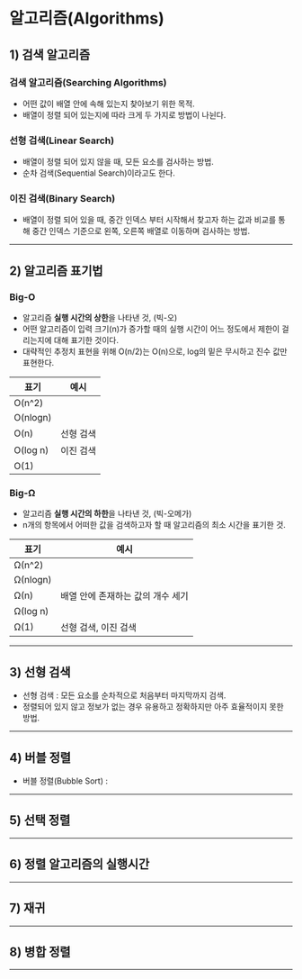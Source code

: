 # 알고리즘(Algorithms)

## 1) 검색 알고리즘
### 검색 알고리즘(Searching Algorithms)
- 어떤 값이 배열 안에 속해 있는지 찾아보기 위한 목적.
- 배열이 정렬 되어 있는지에 따라 크게 두 가지로 방법이 나뉜다.

### 선형 검색(Linear Search)
- 배열이 정렬 되어 있지 않을 때, 모든 요소를 검사하는 방법.
- 순차 검색(Sequential Search)이라고도 한다.

### 이진 검색(Binary Search)
- 배열이 정렬 되어 있을 때, 중간 인덱스 부터 시작해서 찾고자 하는 값과 비교를 통해 중간 인덱스 기준으로 왼쪽, 오른쪽 배열로 이동하며 검사하는 방법.

---

## 2) 알고리즘 표기법
### Big-O
- 알고리즘 **실행 시간의 상한**을 나타낸 것, (빅-오)
- 어떤 알고리즘이 입력 크기(n)가 증가할 때의 실행 시간이 어느 정도에서 제한이 걸리는지에 대해 표기한 것이다.
- 대략적인 추정치 표현을 위해 O(n/2)는 O(n)으로, log의 밑은 무시하고 진수 값만 표현한다.

| 표기 | 예시  |
|---|---|
| O(n^2)  |   |
| O(nlogn)  |   |
| O(n)  | 선형 검색  |
| O(log n) | 이진 검색  |
| O(1) |   |

### Big-Ω
- 알고리즘 **실행 시간의 하한**을 나타낸 것, (빅-오메가)
- n개의 항목에서 어떠한 값을 검색하고자 할 때 알고리즘의 최소 시간을 표기한 것.

| 표기 | 예시  |
|---|---|
| Ω(n^2)  |   |
| Ω(nlogn)  |   |
| Ω(n)  | 배열 안에 존재하는 값의 개수 세기  |
| Ω(log n) |   |
| Ω(1) | 선형 검색, 이진 검색  |

---
## 3) 선형 검색
- 선형 검색 : 모든 요소를 순차적으로 처음부터 마지막까지 검색.
- 정렬되어 있지 않고 정보가 없는 경우 유용하고 정확하지만 아주 효율적이지 못한 방법.

---
## 4) 버블 정렬
- 버블 정렬(Bubble Sort) : 

---
## 5) 선택 정렬


---
## 6) 정렬 알고리즘의 실행시간


---
## 7) 재귀


---
## 8) 병합 정렬


---